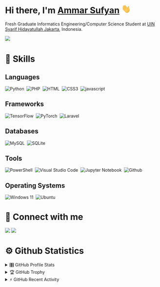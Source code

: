 # Hi there, I'm [Ammar Sufyan](https://ammarsufyan.github.io) <img src="https://github.com/ABSphreak/ABSphreak/blob/master/gifs/Hi.gif" width="30px" height="30px">

Fresh Graduate Informatics Engineering/Computer Science Student at [UIN Syarif Hidayatullah Jakarta](https://www.uinjkt.ac.id/), Indonesia. 

<div align="left">
  <img src="https://komarev.com/ghpvc/?username=ammarsufyan&style=for-the-badge&label=profile+views"> &nbsp;
</div>

# 📝 Skills

## Languages

![Python](https://img.shields.io/badge/python-3670A0?style=for-the-badge&logo=python&logoColor=ffdd54)&nbsp;
![PHP](https://img.shields.io/badge/php-767cae?style=for-the-badge&logo=php&logoColor=white)&nbsp;
![HTML](https://img.shields.io/badge/html-orange?style=for-the-badge&logo=html5&logoColor=white)&nbsp;
![CSS3](https://img.shields.io/badge/css-%231572B6.svg?style=for-the-badge&logo=css3&logoColor=white)&nbsp;
![javascript](https://img.shields.io/badge/javascript-yellow?style=for-the-badge&logo=javascript&logoColor=white)&nbsp;

## Frameworks

![TensorFlow](https://img.shields.io/badge/TensorFlow-%23FF6F00.svg?style=for-the-badge&logo=TensorFlow&logoColor=white)&nbsp;
![PyTorch](https://img.shields.io/badge/PyTorch-%23EE4C2C.svg?style=for-the-badge&logo=PyTorch&logoColor=white)&nbsp;
![Laravel](https://img.shields.io/badge/laravel-%23FF2D20.svg?style=for-the-badge&logo=laravel&logoColor=white)&nbsp;

## Databases

![MySQL](https://img.shields.io/badge/mysql-%2300f.svg?style=for-the-badge&logo=mysql&logoColor=white)&nbsp;
![SQLite](https://img.shields.io/badge/sqlite-%2307405e.svg?style=for-the-badge&logo=sqlite&logoColor=white)&nbsp;

## Tools

![PowerShell](https://img.shields.io/badge/PowerShell-%235391FE.svg?style=for-the-badge&logo=powershell&logoColor=white)&nbsp;
![Visual Studio Code](https://img.shields.io/badge/Visual%20Studio%20Code-0078d7.svg?style=for-the-badge&logo=visual-studio-code&logoColor=white)&nbsp;
![Jupyter Notebook](https://img.shields.io/badge/jupyter-%23FA0F00.svg?style=for-the-badge&logo=jupyter&logoColor=white)&nbsp;
![Github](https://img.shields.io/badge/github-%23121011.svg?style=for-the-badge&logo=github&logoColor=white)&nbsp;

## Operating Systems

![Windows 11](https://img.shields.io/badge/Windows%2011-%230079d5.svg?style=for-the-badge&logo=Windows%2011&logoColor=white)&nbsp;
![Ubuntu](https://img.shields.io/badge/Ubuntu-E95420?style=for-the-badge&logo=ubuntu&logoColor=white)&nbsp;

# 🧷 Connect with me 

<p align = "center">
 
[<img src="https://img.shields.io/badge/linkedin-%230077B5.svg?style=for-the-badge&logo=linkedin&logoColor=white" />](https://www.linkedin.com/in/ammarsufyan/)
[<img src="https://img.shields.io/badge/steam-%23000000.svg?style=for-the-badge&logo=steam&logoColor=white" />](https://steamcommunity.com/id/ammarsufyan/)



</p>

# ⚙️ Github Statistics

<details>
  <summary>🎛️ GitHub Profile Stats</summary>
  <br>
  
  [![wakatime](https://wakatime.com/badge/user/2eee44f5-c422-430b-9d69-1cd790f56c8a.svg)](https://wakatime.com/@2eee44f5-c422-430b-9d69-1cd790f56c8a)

  ![Top Langs](https://github-readme-stats.vercel.app/api/top-langs/?username=ammarsufyan&layout=compact&theme=radical)

  ![ammarsufyan GitHub stats](https://github-readme-stats.vercel.app/api?username=ammarsufyan&show_icons=true&theme=radical)

  ![ammarsufyan Wakatime stats](https://github-readme-stats.vercel.app/api/wakatime?username=ammarsufyan&theme=radical&langs_count=10)
  
</details>

<details>
  <summary>🏆 GitHub Trophy</summary>
  <br/>
  <img width="99.5%" src="https://github-profile-trophy.vercel.app/?username=ammarsufyan&theme=algolia&no-frame=true&column=-1&margin-w=5&margin-h=5" alt="GitHub Trophy" />
</details>

<details>
    <summary>⚡ GitHub Recent Activity</summary>
    <br>
<!--RECENT_ACTIVITY:start-->
1. ⭐ Starred [xrce/sublie](https://github.com/xrce/sublie)<br>
2. ⬆️ Pushed 1 commit(s) to [ammarsufyan/Copra-YOLOv8-GUI](https://github.com/ammarsufyan/Copra-YOLOv8-GUI)<br>
3. ⬆️ Pushed 1 commit(s) to [ammarsufyan/Copra-YOLOv8-GUI](https://github.com/ammarsufyan/Copra-YOLOv8-GUI)<br>
4. ⬆️ Pushed 1 commit(s) to [ammarsufyan/Copra-YOLOv8-GUI](https://github.com/ammarsufyan/Copra-YOLOv8-GUI)<br>
5. ⬆️ Pushed 1 commit(s) to [ammarsufyan/Coconut-Copra-YOLOv5-GUI](https://github.com/ammarsufyan/Coconut-Copra-YOLOv5-GUI)<br>
6. ⬆️ Pushed 1 commit(s) to [ammarsufyan/Coconut-Copra-YOLOv5-GUI](https://github.com/ammarsufyan/Coconut-Copra-YOLOv5-GUI)<br>
7. ⬆️ Pushed 1 commit(s) to [ammarsufyan/Copra-YOLOv8-GUI](https://github.com/ammarsufyan/Copra-YOLOv8-GUI)<br>
8. ⬆️ Pushed 1 commit(s) to [ammarsufyan/Copra-YOLOv8-GUI](https://github.com/ammarsufyan/Copra-YOLOv8-GUI)<br>
9. ⭐ Starred [TGX-Android/Telegram-X](https://github.com/TGX-Android/Telegram-X)<br>
10. ⭐ Starred [TGX-Android/Telegram-X](https://github.com/TGX-Android/Telegram-X)<br>
<!--RECENT_ACTIVITY:end-->
    <br>
<!--RECENT_ACTIVITY:last_update-->
Last Updated: Tuesday, April 30th, 2024, 12:37:07 AM
<!--RECENT_ACTIVITY:last_update_end-->

</details>
